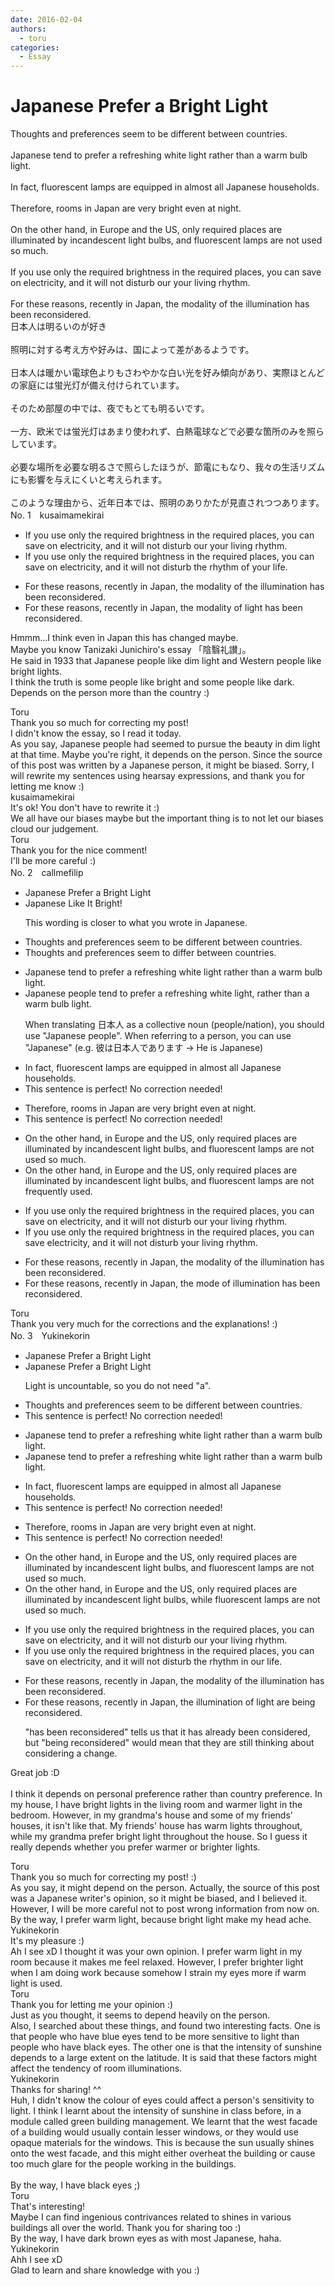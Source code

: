 ```yaml
---
date: 2016-02-04
authors:
  - toru
categories:
  - Essay
---
```


<h1 id="subject_show">Japanese Prefer a Bright Light</h1>
<div class="date" hidden>Feb 4, 2016 17:02</div>
<div id="post"><div id="body_show_ori">
Thoughts and preferences seem to be different between countries.<br/><br/>Japanese tend to prefer a refreshing white light rather than a warm bulb light.<br/><br/>In fact, fluorescent lamps are equipped in almost all Japanese households.<br/><br/>Therefore, rooms in Japan are very bright even at night.<br/><br/>On the other hand, in Europe and the US, only required places are illuminated by incandescent light bulbs, and fluorescent lamps are not used so much.<br/><br/>If you use only the required brightness in the required places, you can save on electricity, and it will not disturb our your living rhythm.<br/><br/>For these reasons, recently in Japan, the modality of the illumination has been reconsidered.
</div></div>

<!-- more -->

<div id="post_ja"><div id="body_show_mo">
日本人は明るいのが好き<br/><br/>照明に対する考え方や好みは、国によって差があるようです。<br/><br/>日本人は暖かい電球色よりもさわやかな白い光を好み傾向があり、実際ほとんどの家庭には蛍光灯が備え付けられています。<br/><br/>そのため部屋の中では、夜でもとても明るいです。<br/><br/>一方、欧米では蛍光灯はあまり使われず、白熱電球などで必要な箇所のみを照らしています。<br/><br/>必要な場所を必要な明るさで照らしたほうが、節電にもなり、我々の生活リズムにも影響を与えにくいと考えられます。<br/><br/>このような理由から、近年日本では、照明のありかたが見直されつつあります。
</div></div>
<div id="block"><div class="first_name"> No. 1　<span class="just_name">kusaimamekirai</span></div><div id="block2">
<ul class="correction_field">
<li class="incorrect">If you use only the required brightness in the required places, you can save on electricity, and it will not disturb our your living rhythm.</li>
<li class="corrected correct">
If you use only the required brightness in the required places, you can save on electricity, and it will not disturb <span class="f_red">the rhythm of your life.</span>
</li>
</ul>
<ul class="correction_field">
<li class="incorrect">For these reasons, recently in Japan, the modality of the illumination has been reconsidered.</li>
<li class="corrected correct">
For these reasons, recently in Japan, the modality of <span class="f_red">light</span> has been reconsidered.
</li>
</ul>
<p class="comment_small">
 Hmmm...I think even in Japan this has changed maybe.
 <br/>
 Maybe you know Tanizaki Junichiro's essay 「陰翳礼讃」。
 <br/>
 He said in 1933 that Japanese people like dim light and Western people like bright lights.
 <br/>
 I think the truth is some people like bright and some people like dark.  Depends on the person more than the country :)
</p>

</div><div class="name"><span class="just_name">Toru</span><br>
Thank you so much for correcting my post!<br/>I didn't know the essay, so I read it today.<br/>As you say, Japanese people had seemed to pursue the beauty in dim light at that time. Maybe you're right, it depends on the person. Since the source of this post was written by a Japanese person, it might be biased. Sorry, I will rewrite my sentences using hearsay expressions, and thank you for letting me know :)
</div>
<div class="name"><span class="just_name">kusaimamekirai</span><br>
It's ok! You don't have to rewrite it :)<br/>We all have our biases maybe but the important thing is to not let our biases cloud our judgement.
</div>
<div class="name"><span class="just_name">Toru</span><br>
Thank you for the nice comment!<br/>I'll be more careful :)
</div>
</div>
<div id="block"><div class="first_name"> No. 2　<span class="just_name">callmefilip</span></div><div id="block2">
<ul class="correction_field">
<li class="incorrect">Japanese Prefer a Bright Light</li>
<li class="corrected correct">
Japanese Like It Bright!
<p class="correction_comment">This wording is closer to what you wrote in Japanese.</p>
</li>
</ul>
<ul class="correction_field">
<li class="incorrect">Thoughts and preferences seem to be different between countries.</li>
<li class="corrected correct">
Thoughts and preferences seem to differ between countries.
</li>
</ul>
<ul class="correction_field">
<li class="incorrect">Japanese tend to prefer a refreshing white light rather than a warm bulb light.</li>
<li class="corrected correct">
Japanese people tend to prefer a refreshing white light, rather than a warm bulb light.
<p class="correction_comment">When translating 日本人 as a collective noun (people/nation), you should use "Japanese people". When referring to a person, you can use "Japanese" (e.g. 彼は日本人であります -&gt; He is Japanese)</p>
</li>
</ul>
<ul class="correction_field">
<li class="incorrect">In fact, fluorescent lamps are equipped in almost all Japanese households.</li>
<li class="corrected perfect">This sentence is perfect! No correction needed!</li>
</ul>
<ul class="correction_field">
<li class="incorrect">Therefore, rooms in Japan are very bright even at night.</li>
<li class="corrected perfect">This sentence is perfect! No correction needed!</li>
</ul>
<ul class="correction_field">
<li class="incorrect">On the other hand, in Europe and the US, only required places are illuminated by incandescent light bulbs, and fluorescent lamps are not used so much.</li>
<li class="corrected correct">
On the other hand, in Europe and the US, only required places are illuminated by incandescent light bulbs, and fluorescent lamps are not frequently used.
</li>
</ul>
<ul class="correction_field">
<li class="incorrect">If you use only the required brightness in the required places, you can save on electricity, and it will not disturb our your living rhythm.</li>
<li class="corrected correct">
If you use only the required brightness in the required places, you can save electricity, and it will not disturb your living rhythm.
</li>
</ul>
<ul class="correction_field">
<li class="incorrect">For these reasons, recently in Japan, the modality of the illumination has been reconsidered.</li>
<li class="corrected correct">
For these reasons, recently in Japan, the mode of illumination has been reconsidered.
</li>
</ul>
</div><div class="name"><span class="just_name">Toru</span><br>
Thank you very much for the corrections and the explanations! :)
</div>
</div>
<div id="block"><div class="first_name"> No. 3　<span class="just_name">Yukinekorin</span></div><div id="block2">
<ul class="correction_field">
<li class="incorrect">Japanese Prefer a Bright Light</li>
<li class="corrected correct">
Japanese Prefer <span class="sline">a </span>Bright Light
<p class="correction_comment">Light is uncountable, so you do not need "a".</p>
</li>
</ul>
<ul class="correction_field">
<li class="incorrect">Thoughts and preferences seem to be different between countries.</li>
<li class="corrected perfect">This sentence is perfect! No correction needed!</li>
</ul>
<ul class="correction_field">
<li class="incorrect">Japanese tend to prefer a refreshing white light rather than a warm bulb light.</li>
<li class="corrected correct">
Japanese tend to prefer <span class="sline">a </span>refreshing white light rather than a warm bulb light.
</li>
</ul>
<ul class="correction_field">
<li class="incorrect">In fact, fluorescent lamps are equipped in almost all Japanese households.</li>
<li class="corrected perfect">This sentence is perfect! No correction needed!</li>
</ul>
<ul class="correction_field">
<li class="incorrect">Therefore, rooms in Japan are very bright even at night.</li>
<li class="corrected perfect">This sentence is perfect! No correction needed!</li>
</ul>
<ul class="correction_field">
<li class="incorrect">On the other hand, in Europe and the US, only required places are illuminated by incandescent light bulbs, and fluorescent lamps are not used so much.</li>
<li class="corrected correct">
On the other hand, in Europe and the US, only required places are illuminated by incandescent light bulbs, <span class="f_blue">while </span>fluorescent lamps are not used so much.
</li>
</ul>
<ul class="correction_field">
<li class="incorrect">If you use only the required brightness in the required places, you can save on electricity, and it will not disturb our your living rhythm.</li>
<li class="corrected correct">
If you use only the required brightness in the required places, you can save on electricity, and it will not disturb <span class="f_blue">the rhythm in our life</span>.
</li>
</ul>
<ul class="correction_field">
<li class="incorrect">For these reasons, recently in Japan, the modality of the illumination has been reconsidered.</li>
<li class="corrected correct">
For these reasons, recently in Japan, <span class="f_blue">the illumination of light are being reconsidered</span>.
<p class="correction_comment">"has been reconsidered" tells us that it has already been considered, but "being reconsidered" would mean that they are still thinking about considering a change.</p>
</li>
</ul>
<p class="comment_small">
 Great job :D
 <br/>
 <br/>
 I think it depends on personal preference rather than country preference. In my house, I have bright lights in the living room and warmer light in the bedroom. However, in my grandma's house and some of my friends' houses, it isn't like that. My friends' house has warm lights throughout, while my grandma prefer bright light throughout the house. So I guess it really depends whether you prefer warmer or brighter lights.
</p>

</div><div class="name"><span class="just_name">Toru</span><br>
Thank you so much for correcting my post! :)<br/>As you say, it might depend on the person. Actually, the source of this post was a Japanese writer's opinion, so it might be biased, and I believed it. However, I will be more careful not to post wrong information from now on. By the way, I prefer warm light, because bright light make my head ache.
</div>
<div class="name"><span class="just_name">Yukinekorin</span><br>
It's my pleasure :)<br/>Ah I see xD I thought it was your own opinion. I prefer warm light in my room because it makes me feel relaxed. However, I prefer brighter light when I am doing work because somehow I strain my eyes more if warm light is used. 
</div>
<div class="name"><span class="just_name">Toru</span><br>
Thank you for letting me your opinion :)<br/>Just as you thought, it seems to depend heavily on the person.<br/>Also, I searched about these things, and found two interesting facts. One is that people who have blue eyes tend to be more sensitive to light than people who have black eyes. The other one is that the intensity of sunshine depends to a large extent on the latitude. It is said that these factors might affect the tendency of room illuminations.
</div>
<div class="name"><span class="just_name">Yukinekorin</span><br>
Thanks for sharing! ^^<br/>Huh, I didn't know the colour of eyes could affect a person's sensitivity to light. I think I learnt about the intensity of sunshine in class before, in a module called green building management. We learnt that the west facade of a building would usually contain lesser windows, or they would use opaque materials for the windows. This is because the sun usually shines onto the west facade, and this might either overheat the building or cause too much glare for the people working in the buildings. <br/><br/>By the way, I have black eyes ;)
</div>
<div class="name"><span class="just_name">Toru</span><br>
That's interesting!<br/>Maybe I can find ingenious contrivances related to shines in various buildings all over the world. Thank you for sharing too :)<br/>By the way, I have dark brown eyes as with most Japanese, haha.
</div>
<div class="name"><span class="just_name">Yukinekorin</span><br>
Ahh I see xD <br/>Glad to learn and share knowledge with you :)
</div>
</div>
